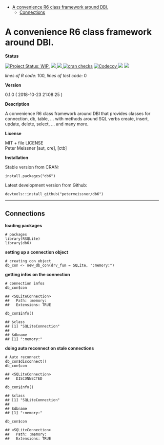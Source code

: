 -   [A convenience R6 class framework around
    DBI.](#a-convenience-r6-class-framework-around-dbi.)
    -   [Connections](#connections)

<!-- README.md is generated from README.Rmd. Please edit that file -->
A convenience R6 class framework around DBI.
============================================

**Status**

[![Project Status:
WIP.](https://www.repostatus.org/badges/latest/wip.svg)](http://www.repostatus.org/#wip)
<a href="https://travis-ci.org/petermeissner/db6">
<img src="https://api.travis-ci.org/petermeissner/db6.svg?branch=master">
<a/> <a href="https://cran.r-project.org/package=db6">
<img src="http://www.r-pkg.org/badges/version/db6"> </a> [![cran
checks](https://cranchecks.info/badges/summary/reshape)](https://cran.r-project.org/web/checks/check_results_reshape.html)
<a href="https://codecov.io/gh/petermeissner/db6">
<img src="https://codecov.io/gh/petermeissner/db6/branch/master/graph/badge.svg" alt="Codecov" />
</a> <img src="http://cranlogs.r-pkg.org/badges/grand-total/db6">
<img src="http://cranlogs.r-pkg.org/badges/db6">

*lines of R code:* 100, *lines of test code:* 0

**Version**

0.1.0 ( 2018-10-23 21:08:25 )

**Description**

A convenience R6 class framework around DBI that provides classes for
connection, db, table, … with methods around SQL verbs create, insert,
update, delete, select, … and many more.

**License**

MIT + file LICENSE <br>Peter Meissner \[aut, cre\], \[ctb\]

**Installation**

Stable version from CRAN:

    install.packages("db6")

Latest development version from Github:

    devtools::install_github("petermeissner/db6")

------------------------------------------------------------------------

Connections
-----------

**loading packages**

    # packages
    library(RSQLite)
    library(db6)

**setting up a connection object**

    # creating con object
    db_con <- new_db_con(drv_fun = SQLite, ":memory:")

**getting infos on the connection**

    # connection infos
    db_con$con

    ## <SQLiteConnection>
    ##   Path: :memory:
    ##   Extensions: TRUE

    db_con$info()

    ## $class
    ## [1] "SQLiteConnection"
    ## 
    ## $dbname
    ## [1] ":memory:"

**doing auto reconnect on stale connections**

    # Auto reconnect
    db_con$disconnect()
    db_con$con

    ## <SQLiteConnection>
    ##   DISCONNECTED

    db_con$info()

    ## $class
    ## [1] "SQLiteConnection"
    ## 
    ## $dbname
    ## [1] ":memory:"

    db_con$con

    ## <SQLiteConnection>
    ##   Path: :memory:
    ##   Extensions: TRUE
